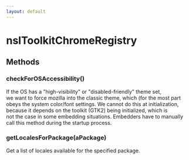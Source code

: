 ```yaml
---
layout: default
---
```


# nsIToolkitChromeRegistry #

## Methods ##

### checkForOSAccessibility() ###
  
If the OS has a "high-visibility" or "disabled-friendly" theme set,  
we want to force mozilla into the classic theme, which (for the most part  
obeys the system color/font settings. We cannot do this at initialization,  
because it depends on the toolkit (GTK2) being initialized, which is  
not the case in some embedding situations. Embedders have to manually  
call this method during the startup process.  
  

### getLocalesForPackage(aPackage) ###
  
Get a list of locales available for the specified package.  
  

